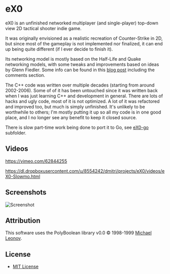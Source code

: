 eX0
===

eX0 is an unfinished networked multiplayer (and single-player) top-down view 2D tactical shooter indie game.

It was originally envisioned as a realistic recreation of Counter-Strike in 2D, but since most of the gameplay is not implemented nor finalized, it can end up being quite different (if I ever decide to finish it).

Its networking model is mostly based on the Half-Life and Quake networking models, with some tweaks and improvements based on ideas by Glenn Fiedler. Some info can be found in this [blog post](http://shurcool.wordpress.com/2011/07/25/how-to-make-your-networked-game-smooth-as-butter/) including the comments section.

The C++ code was written over multiple decades (starting from around 2002-2006). Some of of it has been untouched since it was written back when I was just learning C++ and development in general. There are lots of hacks and ugly code, most of it is not optimized. A lot of it was refactored and improved too, but much is simply unfinished. It's unlikely to be worthwhile to others; I'm mostly putting it up so all my code is in one good place, and I no longer see any benefit to keep it closed source.

There is slow part-time work being done to port it to Go, see [eX0-go](./eX0-go/) subfolder.

Videos
------

<https://vimeo.com/62844255>

<https://dl.dropboxusercontent.com/u/8554242/dmitri/projects/eX0/videos/eX0-Slowmo.html>

Screenshots
-----------

![Screenshot](https://dl.dropboxusercontent.com/u/8554242/dmitri/projects/eX0/Screenshot.png)

Attribution
-----------

This software uses the PolyBoolean library v0.0 © 1998-1999 [Michael Leonov](http://www.complex-a5.ru/polyboolean/contacts.html#leonov).

License
-------

- [MIT License](http://opensource.org/licenses/mit-license.php)
